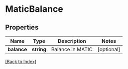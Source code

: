 # MaticBalance

## Properties

Name | Type | Description | Notes
------------ | ------------- | ------------- | -------------
**balance** | **string** | Balance in MATIC | [optional]

[[Back to Index]](../index.md)
